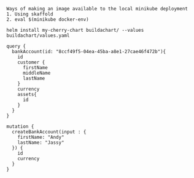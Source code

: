     Ways of making an image available to the local minikube deployment
    1. Using skaffold
    2. eval $(minikube docker-env)
    
    helm install my-cherry-chart buildachart/ --values buildachart/values.yaml 
    
    query {
      bankAccount(id: "8ccf49f5-04ea-45ba-a8e1-27cae46f472b"){
        id
        customer {
          firstName
          middleName
          lastName
        }
        currency
        assets{
          id
        }
      }
    }
    
    mutation {
      createBankAccount(input : {
        firstName: "Andy"
        lastName: "Jassy"
      }) {
        id
        currency
      }
    }